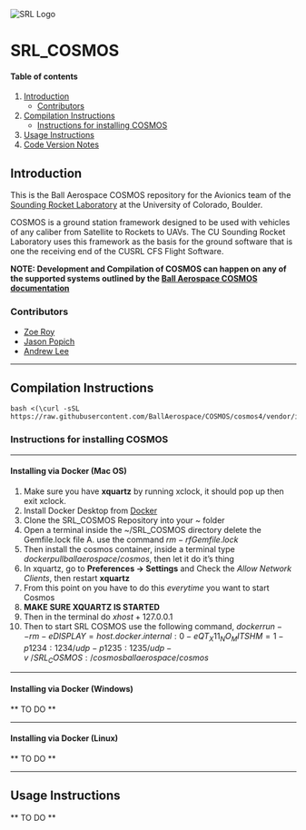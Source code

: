 ![SRL Logo](https://www.colorado.edu/studentgroups/cobra/sites/default/files/styles/slider/public/slider/logo_crop.png?itok=jh4F9ZcZ)

# SRL_COSMOS
#### Table of contents
1. [Introduction](#Introduction)
    - [Contributors](#Contributors)
2. [Compilation Instructions](#Compilation-Instructions)
    - [Instructions for installing COSMOS](#Instructions-for-installing-COSMOS)
3. [Usage Instructions](#Usage-Instructions)
4. [Code Version Notes](#Code-Version-Notes)

## Introduction
This is the Ball Aerospace COSMOS repository for the Avionics team of the [Sounding Rocket Laboratory](https://www.colorado.edu/studentgroups/cobra/ "CU Sounding Rocket Laboratory Website") at the University of Colorado, Boulder.

COSMOS is a ground station framework designed to be used with vehicles of any caliber from Satellite to Rockets to UAVs. The CU Sounding Rocket Laboratory uses this framework as the basis for the ground software that is one the receiving end of the CUSRL CFS Flight Software.

**NOTE: Development and Compilation of COSMOS can happen on any of the supported systems outlined by the [Ball Aerospace COSMOS documentation](https://cosmosrb.com "COSMOS")**

### Contributors
* [Zoe Roy](https://github.com/zroy33 "zroy33")
* [Jason Popich](https://github.com/japopich "japopich")
* [Andrew Lee](https://github.com/anle7157 "anle7157")

---
## Compilation Instructions

    bash <(\curl -sSL https://raw.githubusercontent.com/BallAerospace/COSMOS/cosmos4/vendor/installers/linux_mac/INSTALL_COSMOS.sh)

### Instructions for installing COSMOS

---

#### Installing via Docker (Mac OS)
1. Make sure you have **xquartz** by running xclock, it should pop up then exit xclock.
2. Install Docker Desktop from [Docker](https://www.docker.com/get-started)
3. Clone the SRL_COSMOS Repository into your ~ folder
4. Open a terminal inside the ~/SRL_COSMOS directory delete the Gemfile.lock file
    A. use the command $rm -rf Gemfile.lock$
5. Then install the cosmos container, inside a terminal type $docker pull ballaerospace/cosmos$, then let it do it’s thing
6. In xquartz, go to **Preferences -> Settings** and Check the *Allow Network Clients*, then restart **xquartz**
7. From this point on you have to do this *everytime* you want to start Cosmos
8. **MAKE SURE XQUARTZ IS STARTED**
9. Then in the terminal do $xhost + 127.0.0.1$
10. Then to start SRL COSMOS use the following command, $docker run --rm -e DISPLAY=host.docker.internal:0 -e QT_X11_NO_MITSHM=1 -p 1234:1234/udp -p 1235:1235/udp -v ~/SRL_COSMOS:/cosmos ballaerospace/cosmos$

---

#### Installing via Docker (Windows)

** TO DO **

---

#### Installing via Docker (Linux)

** TO DO **

---
## Usage Instructions

** TO DO **
